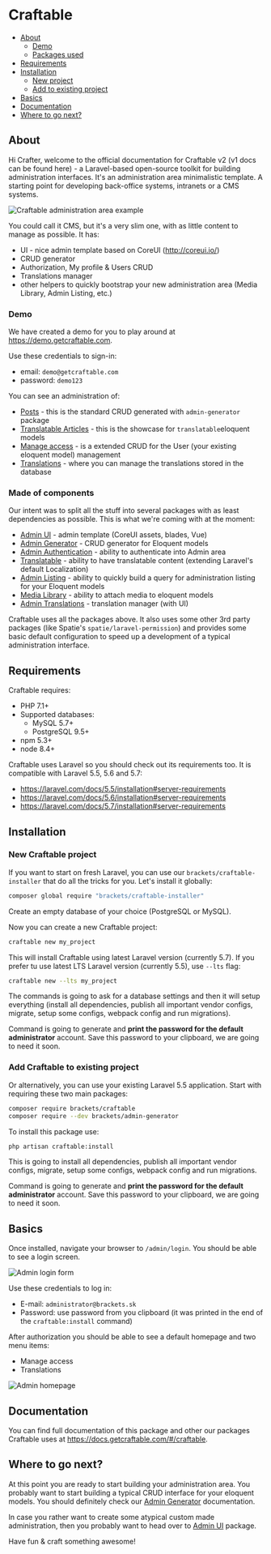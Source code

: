 # Craftable #

- [About](#about)
  - [Demo](#demo)
  - [Packages used](#made-of-components)
- [Requirements](#requirements)
- [Installation](#installation)
  - [New project](#new-craftable-project)
  - [Add to existing project](#add-craftable-to-existing-project)
- [Basics](#basics)
- [Documentation](#documentation)
- [Where to go next?](#where-to-go-next)

## About ##

Hi Crafter, welcome to the official documentation for Craftable v2 (v1 docs can be found here) - a Laravel-based open-source toolkit for building administration interfaces. It's an administration area minimalistic template. A starting point for developing back-office systems, intranets or a CMS systems.

![Craftable administration area example](https://docs.getcraftable.com/assets/posts-crud.png "Craftable administration area example")

You could call it CMS, but it's a very slim one, with as little content to manage as possible. It has:
- UI - nice admin template based on CoreUI (http://coreui.io/)
- CRUD generator
- Authorization, My profile & Users CRUD
- Translations manager
- other helpers to quickly bootstrap your new administration area (Media Library, Admin Listing, etc.)

### Demo ###

We have created a demo for you to play around at https://demo.getcraftable.com.

Use these credentials to sign-in:
- email: `demo@getcraftable.com`
- password: `demo123`

You can see an administration of:
- [Posts](https://demo.getcraftable.com/admin/posts) - this is the standard CRUD generated with `admin-generator` package
- [Translatable Articles](https://demo.getcraftable.com/admin/translatable-articles) - this is the showcase for `translatable`eloquent models
- [Manage access](https://demo.getcraftable.com/admin/users) - is a extended CRUD for the User (your existing eloquent model) management
- [Translations](https://demo.getcraftable.com/admin/translations) - where you can manage the translations stored in the database

### Made of components ###

Our intent was to split all the stuff into several packages with as least dependencies as possible. This is what we're coming with at the moment:
- [Admin UI](https://docs.getcraftable.com/#/admin-ui#admin-ui) - admin template (CoreUI assets, blades, Vue)
- [Admin Generator](https://docs.getcraftable.com/#/admin-generator#admin-generator) - CRUD generator for Eloquent models
- [Admin Authentication](https://docs.getcraftable.com/#/admin-auth#admin-auth) - ability to authenticate into Admin area
- [Translatable](https://docs.getcraftable.com/#/translatable#translatable) - ability to have translatable content (extending Laravel's default Localization)
- [Admin Listing](https://docs.getcraftable.com/#/admin-listing#admin-listing) - ability to quickly build a query for administration listing for your Eloquent models
- [Media Library](https://docs.getcraftable.com/#/media#media) - ability to attach media to eloquent models
- [Admin Translations](https://docs.getcraftable.com/#/admin-translations#admin-translations) - translation manager (with UI)

Craftable uses all the packages above. It also uses some other 3rd party packages (like Spatie's `spatie/laravel-permission`) and provides some basic default configuration to speed up a development of a typical administration interface.

## Requirements ##

Craftable requires:
- PHP 7.1+
- Supported databases:
  - MySQL 5.7+
  - PostgreSQL 9.5+
- npm 5.3+
- node 8.4+

Craftable uses Laravel so you should check out its requirements too. It is compatible with Laravel 5.5, 5.6 and 5.7:
- https://laravel.com/docs/5.5/installation#server-requirements
- https://laravel.com/docs/5.6/installation#server-requirements
- https://laravel.com/docs/5.7/installation#server-requirements

## Installation ##

### New Craftable project ###

If you want to start on fresh Laravel, you can use our `brackets/craftable-installer` that do all the tricks for you. Let's install it globally:
```bash
composer global require "brackets/craftable-installer"
```

Create an empty database of your choice (PostgreSQL or MySQL).

Now you can create a new Craftable project:
```bash
craftable new my_project
```

This will install Craftable using latest Laravel version (currently 5.7). If you prefer tu use latest LTS Laravel version (currently 5.5), use `--lts` flag:
```bash
craftable new --lts my_project
```

The commands is going to ask for a database settings and then it will setup everything (install all dependencies, publish all important vendor configs, migrate, setup some configs, webpack config and run migrations).


Command is going to generate and **print the password for the default administrator** account. Save this password to your clipboard, we are going to need it soon.

### Add Craftable to existing project ###

Or alternatively, you can use your existing Laravel 5.5 application. Start with requiring these two main packages:

```bash
composer require brackets/craftable
composer require --dev brackets/admin-generator
```

To install this package use:
```bash
php artisan craftable:install
```

This is going to install all dependencies, publish all important vendor configs, migrate, setup some configs, webpack config and run migrations.

Command is going to generate and **print the password for the default administrator** account. Save this password to your clipboard, we are going to need it soon.

## Basics ##

Once installed, navigate your browser to `/admin/login`. You should be able to see a login screen.

![Admin login form](https://docs.getcraftable.com/assets/login-form.png "Admin login form")

Use these credentials to log in:
- E-mail: `administrator@brackets.sk`
- Password: use password from you clipboard (it was printed in the end of the `craftable:install` command)

After authorization you should be able to see a default homepage and two menu items:
- Manage access
- Translations

![Admin homepage](https://docs.getcraftable.com/assets/admin-home.png "Admin homepage")

## Documentation ##

You can find full documentation of this package and other our packages Craftable uses at https://docs.getcraftable.com/#/craftable.

## Where to go next? ##

At this point you are ready to start building your administration area. You probably want to start building a typical CRUD interface for your eloquent models. You should definitely check our [Admin Generator](admin-generator) documentation.

In case you rather want to create some atypical custom made administration, then you probably want to head over to [Admin UI](admin-ui) package.

Have fun & craft something awesome!
